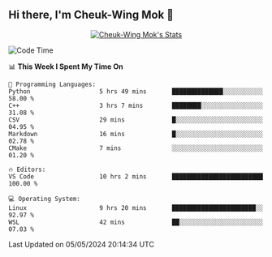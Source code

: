## Hi there, I'm Cheuk-Wing Mok 👋

<!--
**mozro0327/mozro0327** is a ✨ _special_ ✨ repository because its `README.md` (this file) appears on your GitHub profile.

Here are some ideas to get you started:

- 🔭 I’m currently working on ...
- 🌱 I’m currently learning ...
- 👯 I’m looking to collaborate on ...
- 🤔 I’m looking for help with ...
- 💬 Ask me about ...
- 📫 How to reach me: ...
- 😄 Pronouns: ...
- ⚡ Fun fact: ...
-->

<p align="center">
  <a href="https://github.com/mozro0327" class="rich-diff-level-one">
    <img src="https://github-readme-stats.vercel.app/api?username=mozro0327&title_color=333&text_color=777" alt="Cheuk-Wing Mok's Stats" >
    <!-- &hide=issues
    <img src="https://github-readme-stats.vercel.app/api?username=mozro0327&hide=issues&title_color=333&text_color=777" alt="Cheuk-Wing Mok's Stats" >
    -->
  </a>
</p>

<!--START_SECTION:waka-->
![Code Time](http://img.shields.io/badge/Code%20Time-2%2C557%20hrs%2014%20mins-blue)

📊 **This Week I Spent My Time On** 

```text
💬 Programming Languages: 
Python                   5 hrs 49 mins       ██████████████░░░░░░░░░░░   58.00 % 
C++                      3 hrs 7 mins        ████████░░░░░░░░░░░░░░░░░   31.08 % 
CSV                      29 mins             █░░░░░░░░░░░░░░░░░░░░░░░░   04.95 % 
Markdown                 16 mins             █░░░░░░░░░░░░░░░░░░░░░░░░   02.78 % 
CMake                    7 mins              ░░░░░░░░░░░░░░░░░░░░░░░░░   01.20 % 

🔥 Editors: 
VS Code                  10 hrs 2 mins       █████████████████████████   100.00 % 

💻 Operating System: 
Linux                    9 hrs 20 mins       ███████████████████████░░   92.97 % 
WSL                      42 mins             ██░░░░░░░░░░░░░░░░░░░░░░░   07.03 % 
```


 Last Updated on 05/05/2024 20:14:34 UTC
<!--END_SECTION:waka-->
